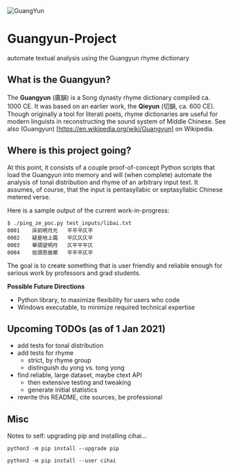 ![GuangYun](https://user-images.githubusercontent.com/7789866/115130190-60ffa700-9fbb-11eb-92ac-fd2dd0d2b5e6.png)

# Guangyun-Project
automate textual analysis using the Guangyun rhyme dictionary

## What is the Guangyun?

The **Guangyun** (廣韻) is a Song dynasty rhyme dictionary compiled ca. 1000 CE. It was based on an earlier work, the **Qieyun** (切韻, ca. 600 CE). Though originally a tool for literati poets, rhyme dictionaries are useful for modern linguists in reconstructing the sound system of Middle Chinese. See also 
(Guangyun) [https://en.wikipedia.org/wiki/Guangyun] on Wikipedia.

## Where is this project going?

At this point, it consists of a couple proof-of-concept Python scripts that load the Guangyun into memory and will (when complete) automate the analysis of tonal distribution and rhyme of an arbitrary input text. It assumes, of course, that the input is pentasyllabic or septasyllabic Chinese metered verse.

Here is a sample output of the current work-in-progress:
```
$ ./ping_ze_poc.py test_inputs/libai.txt 
0001 	床前明月光 	平平平仄平
0002 	疑是地上霜 	平仄仄仄平
0003 	舉頭望明月 	仄平平平仄
0004 	低頭思故鄉 	平平平仄平
```

The goal is to create something that is user friendly and reliable enough for serious work by professors and grad students.

**Possible Future Directions**
* Python library, to maximize flexibility for users who code
* Windows executable, to minimize required technical expertise

## Upcoming TODOs (as of 1 Jan 2021)
* add tests for tonal distribution
* add tests for rhyme
    * strict, by rhyme group
    * distinguish du yong vs. tong yong
* find reliable, large dataset, maybe ctext API
    * then extensive testing and tweaking
    * generate initial statistics
* rewrite this README, cite sources, be professional

## Misc

Notes to self: upgrading pip and installing cihai...

```
python3 -m pip install --upgrade pip
```
```
python3 -m pip install --user cihai
```
